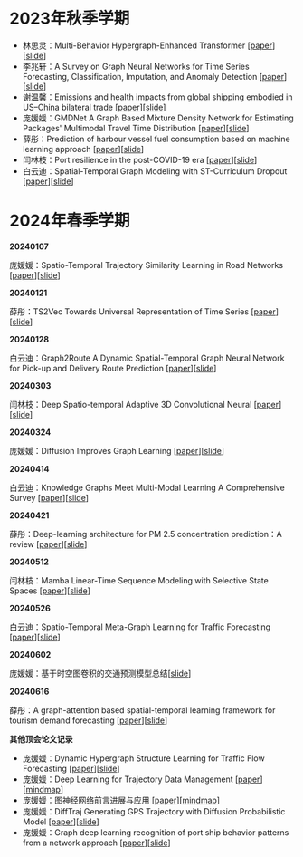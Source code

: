 # 2023年秋季学期

- 林思灵：Multi-Behavior Hypergraph-Enhanced Transformer [[paper](./assets/papers/2023/林思灵_Multi-Behavior%20Hypergraph-Enhanced%20Transformer.pdf)][[slide](./assets/slides/2023/林思灵_Multi-Behavior%20Hypergraph-Enhanced%20Transformer.pdf)]
- 李兆轩：A Survey on Graph Neural Networks for Time Series Forecasting, Classification, Imputation, and Anomaly Detection [[paper](./assets/papers/2023/李兆轩_A%20Survey%20on%20Graph%20Neural%20Networks%20for%20Time%20Series%20Forecasting,%20Classification,%20Imputation,%20and%20Anomaly%20Detection.pdf)][[slide](./assets/slides/2023/李兆轩_A%20Survey%20on%20Graph%20Neural%20Networks%20for%20Time%20Series%20Forecasting,%20Classification,%20Imputation,%20and%20Anomaly%20Detection.pdf)]
- 谢温馨：Emissions and health impacts from global shipping embodied in US–China bilateral trade [[paper](./assets/papers/2023/谢温馨_Emissions%20and%20health%20impacts%20from%20global%20shipping%20embodied%20in%20US–China%20bilateral%20trade%20.pdf)][[slide](./assets/slides/2023/谢温馨_Emissions%20and%20health%20impacts%20from%20global%20shipping%20embodied%20in%20US–China%20bilateral%20trade%20.pdf)]
- 庞媛媛：GMDNet A Graph Based Mixture Density Network for Estimating Packages' Multimodal Travel Time Distribution [[paper](./assets/papers/2023/庞媛媛_GMDNet%20A%20Graph%20Based%20Mixture%20Density%20Network%20for%20Estimating%20Packages'%20Multimodal%20Travel%20Time%20Distribution.pdf)][[slide](./assets/slides/2023/庞媛媛_GMDNet%20A%20Graph%20Based%20Mixture%20Density%20Network%20for%20Estimating%20Packages'%20Multimodal%20Travel%20Time%20Distribution.pdf)]
- 薛彤：Prediction of harbour vessel fuel consumption based on machine learning approach [[paper](./assets/papers/2023/薛彤_Prediction%20of%20harbour%20vessel%20fuel%20consumption%20based%20on%20machine%20learning%20approach.pdf)][[slide](./assets/slides/2023/薛彤_Prediction%20of%20harbour%20vessel%20fuel%20consumption%20based%20on%20machine%20learning%20approach.pdf)]
- 闫林枝：Port resilience in the post-COVID-19 era [[paper](./assets/papers/2023/闫林枝_Port%20resilience%20in%20the%20post-COVID-19%20era.pdf)][[slide](./assets/slides/2023/闫林枝_Port%20resilience%20in%20the%20post-COVID-19%20era.pdf)]
- 白云迪：Spatial-Temporal Graph Modeling with ST-Curriculum Dropout [[paper](./assets/papers/2023/白云迪_Spatial-Temporal%20Graph%20Modeling%20with%20ST-Curriculum%20Dropout.pdf)][[slide](./assets/slides/2023/白云迪_Spatial-Temporal%20Graph%20Modeling%20with%20ST-Curriculum%20Dropout.pdf)]

# 2024年春季学期

**20240107**

庞媛媛：Spatio-Temporal Trajectory Similarity Learning in Road Networks [[paper](./assets/papers/2024/庞媛媛Spatio-Temporal%20Trajectory%20Similarity%20Learning%20in%20Road%20Networks.pdf)][[slide](./assets/slides/2024/庞媛媛Spatio-Temporal%20Trajectory%20Similarity%20Learning%20in%20Road%20Networks.pdf)]

**20240121**

薛彤：TS2Vec Towards Universal Representation of Time Series [[paper](./assets/papers/2024/薛彤TS2Vec%20Towards%20Universal%20Representation%20of%20Time%20Series.pdf)][[slide](./assets/slides/2024/薛彤TS2Vec%20Towards%20Universal%20Representation%20of%20Time%20Series.pdf)]

**20240128**

白云迪：Graph2Route A Dynamic Spatial-Temporal Graph Neural Network for Pick-up and Delivery Route Prediction [[paper](./assets/papers/2024/白云迪Graph2Route%20A%20Dynamic%20Spatial-Temporal%20Graph%20Neural%20Network%20for%20Pick-up%20and%20Delivery%20Route%20Prediction.pdf)][[slide](./assets/slides/2024/白云迪Graph2Route%20A%20Dynamic%20Spatial-Temporal%20Graph%20Neural%20Network%20for%20Pick-up%20and%20Delivery%20Route%20Prediction.pdf)]

**20240303**

闫林枝：Deep Spatio-temporal Adaptive 3D Convolutional Neural [[paper](./assets/papers/2024/闫林枝Deep%20Spatio-temporal%20Adaptive%203D%20Convolutional%20Neural.pdf)][[slide](./assets/slides/2024/闫林枝Deep%20Spatio-temporal%20Adaptive%203D%20Convolutional%20Neural.pdf)]

**20240324**

庞媛媛：Diffusion Improves Graph Learning [[paper](./assets/papers/2024/庞媛媛Dynamic_Hypergraph_Structure_Learning_for_Traffic_Flow_Forecasting.pdf)][[slide](./assets/slides/2024/庞媛媛Diffusion%20Improves%20Graph%20Learning.pdf)]

**20240414**

白云迪：Knowledge Graphs Meet Multi-Modal Learning A Comprehensive Survey [[paper](./assets/papers/2024/白云迪Knowledge%20Graphs%20Meet%20Multi-Modal%20Learning%20A%20Comprehensive%20Survey.pdf)][[slide](./assets/slides/2024/白云迪Knowledge%20Graphs%20Meet%20Multi-Modal%20Learning%20A%20Comprehensive%20Survey.pdf)]

**20240421**

薛彤：Deep-learning architecture for PM 2.5 concentration prediction：A review [[paper](./assets/papers/2024/薛彤Deep-learning%20architecture%20for%20PM2.5%20concentration%20prediction%20A%20review.pdf)][[slide](./assets/slides/2024/薛彤Deep-learning%20architecture%20for%20PM%202.5%20concentration%20prediction%20A%20review.pdf)]

**20240512**

闫林枝：Mamba Linear-Time Sequence Modeling with Selective State Spaces [[paper](./assets/papers/2024/闫林枝Mamba%20Linear-Time%20Sequence%20Modeling%20with%20Selective%20State%20Spaces.pdf)][[slide](./assets/slides/2024/闫林枝mamba.pdf)]

**20240526**

白云迪：Spatio-Temporal Meta-Graph Learning for Traffic Forecasting [[paper](./assets/papers/2024/白云迪Spatio-Temporal%20Meta-Graph%20Learning%20for%20Traffic%20Forecasting.pdf)][[slide](./assets/slides/2024/白云迪Spatio-Temporal%20Meta-Graph%20Learning%20for%20Traffic%20Forecasting.pdf)]

**20240602**

庞媛媛：基于时空图卷积的交通预测模型总结[[slide](./assets/slides/2024/庞媛媛_基于时空图卷积的交通预测模型总结.pdf)]

**20240616**

薛彤：A graph-attention based spatial-temporal learning framework for tourism demand forecasting [[paper](./assets/papers/2024/薛彤A%20graph-attention%20based%20spatial-temporal%20learning%20framework%20for%20tourism%20demand%20forecasting.pdf)][[slide](./assets/slides/2024/薛彤A%20graph-attention%20based%20spatial-temporal%20learning%20framework%20for%20tourism%20demand%20forecasting.pdf)]

**其他顶会论文记录**

- 庞媛媛：Dynamic Hypergraph Structure Learning for Traffic Flow Forecasting [[paper](./assets/papers/2024/庞媛媛Dynamic%20Hypergraph%20Structure%20Learning%20for%20Traffic%20Flow%20Forecasting.pdf)][[slide](./assets/slides/2024/庞媛媛Dynamic%20Hypergraph%20Structure%20Learning%20for%20Traffic%20Flow%20Forecasting.pdf)]
- 庞媛媛：Deep Learning for Trajectory Data Management [[paper](./assets/papers/2024/庞媛媛Deep%20Learning%20for%20Trajectory%20Data%20Management.pdf)][[mindmap](./assets/slides/2024/庞媛媛Deep%20Learning%20for%20Trajectory%20Data%20Management.pdf)]
- 庞媛媛：图神经网络前言进展与应用 [[paper](./assets/papers/2024/庞媛媛_图神经网络前沿进展与应用.pdf)][[mindmap](./assets/slides/2024/庞媛媛_图神经网络前言进展与应用.pdf)]
- 庞媛媛：DiffTraj Generating GPS Trajectory with Diffusion Probabilistic Model [[paper](./assets/papers/2024/庞媛媛DiffTraj%20Generating%20GPS%20Trajectory%20with%20Diffusion%20Probabilistic%20Model.pdf)][[slide](./assets/slides/2024/庞媛媛DiffTraj%20Generating%20GPS%20Trajectory%20with%20Diffusion%20Probabilistic%20Model.pdf)]
- 庞媛媛：Graph deep learning recognition of port ship behavior patterns from a network approach [[paper](./assets/papers/2024/庞媛媛Graph%20deep%20learning%20recognition%20of%20port%20ship%20behavior%20patterns%20from%20a%20network%20approach.pdf)][[slide](./assets/slides/2024/庞媛媛Graph%20deep%20learning%20recognition%20of%20port%20ship%20behavior%20patterns%20from%20a%20network%20approach.pdf)]